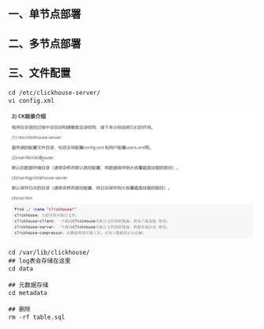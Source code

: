 

## 一、单节点部署



## 二、多节点部署



## 三、文件配置

```
cd /etc/clickhouse-server/
vi config.xml
```

![截屏2021-11-07 下午10.04.10](https://raw.githubusercontent.com/DataDevLPY/TyporaPicStore/main/Picture%E6%88%AA%E5%B1%8F2021-11-07%20%E4%B8%8B%E5%8D%8810.04.10.png?token=AWS37JMPESPJF2OICKTOW4LBTJHHQ)

```linux
cd /var/lib/clickhouse/
## log表会存储在这里
cd data

## 元数据存储
cd metadata

## 删除
rm -rf table.sql
```




